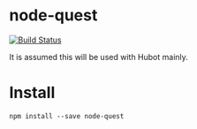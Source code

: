 # node-quest

[![Build Status](https://travis-ci.org/ara-ta3/node-quest.svg?branch=master)](https://travis-ci.org/ara-ta3/node-quest)

It is assumed this will be used with Hubot mainly.  

# Install

```
npm install --save node-quest 
```


